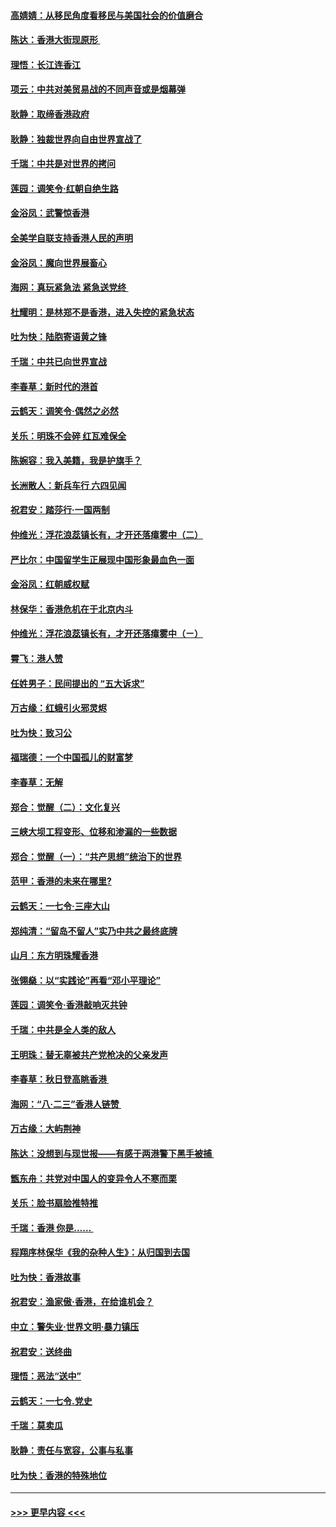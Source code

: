#### [高婧婧：从移民角度看移民与美国社会的价值磨合](../pages/nsc993/n11495757.md?t=09031601) 
#### [陈达：香港大街现原形 ](../pages/nsc993/n11495441.md?t=09031601) 
#### [理悟：长江连香江](../pages/nsc993/n11495377.md?t=09031601) 
#### [项云：中共对美贸易战的不同声音或是烟幕弹](../pages/nsc993/n11494929.md?t=09031601) 
#### [耿静：取缔香港政府](../pages/nsc993/n11494218.md?t=09031601) 
#### [耿静：独裁世界向自由世界宣战了](../pages/nsc993/n11494190.md?t=09031601) 
#### [千瑞：中共是对世界的拷问](../pages/nsc993/n11493021.md?t=09031601) 
#### [莲园：调笑令‧红朝自绝生路](../pages/nsc993/n11493011.md?t=09031601) 
#### [金浴凤：武警惊香港](../pages/nsc993/n11492994.md?t=09031601) 
#### [全美学自联支持香港人民的声明](../pages/nsc993/n11492630.md?t=09031601) 
#### [金浴凤：魔向世界展畜心](../pages/nsc993/n11492599.md?t=09031601) 
#### [海网：真玩紧急法 紧急送党终 ](../pages/nsc993/n11492535.md?t=09031601) 
#### [杜耀明：是林郑不是香港，进入失控的紧急状态](../pages/nsc993/n11491420.md?t=09031601) 
#### [吐为快：陆胞寄语黄之锋](../pages/nsc993/n11491117.md?t=09031601) 
#### [千瑞：中共已向世界宣战](../pages/nsc993/n11490123.md?t=09031601) 
#### [李春草：新时代的港首](../pages/nsc993/n11489864.md?t=09031601) 
#### [云鹤天：调笑令·偶然之必然](../pages/nsc993/n11489701.md?t=09031601) 
#### [关乐：明珠不会碎 红瓦难保全](../pages/nsc993/n11489647.md?t=09031601) 
#### [陈婉容：我入美籍，我是护旗手？](../pages/nsc993/n11487908.md?t=09031601) 
#### [长洲散人：新兵车行 六四见闻](../pages/nsc993/n11487729.md?t=09031601) 
#### [祝君安：踏莎行‧一国两制](../pages/nsc993/n11487699.md?t=09031601) 
#### [仲维光：浮花浪蕊镇长有，才开还落瘴雾中（二）](../pages/nsc993/n11483286.md?t=09031601) 
#### [严比尔：中国留学生正展现中国形象最血色一面](../pages/nsc993/n11485145.md?t=09031601) 
#### [金浴凤：红朝威权赋](../pages/nsc993/n11485191.md?t=09031601) 
#### [林保华：香港危机在于北京内斗](../pages/nsc993/n11484593.md?t=09031601) 
#### [仲维光：浮花浪蕊镇长有，才开还落瘴雾中（ㄧ）](../pages/nsc993/n11483259.md?t=09031601) 
#### [霄飞：港人赞](../pages/nsc993/n11482957.md?t=09031601) 
#### [任姓男子：民间提出的 “五大诉求”](../pages/nsc993/n11482897.md?t=09031601) 
#### [万古缘：红蛾引火邪灵烬](../pages/nsc993/n11482886.md?t=09031601) 
#### [吐为快：致习公](../pages/nsc993/n11482867.md?t=09031601) 
#### [福瑞德：一个中国孤儿的财富梦](../pages/nsc993/n11482817.md?t=09031601) 
#### [李春草：无解](../pages/nsc993/n11482791.md?t=09031601) 
#### [郑合：觉醒（二）：文化复兴](../pages/nsc993/n11478025.md?t=09031601) 
#### [三峡大坝工程变形、位移和渗漏的一些数据](../pages/nsc993/n11478232.md?t=09031601) 
#### [郑合：觉醒（一）：“共产思想”统治下的世界](../pages/nsc993/n11477663.md?t=09031601) 
#### [范甲：香港的未来在哪里?](../pages/nsc993/n11477249.md?t=09031601) 
#### [云鹤天：一七令·三座大山](../pages/nsc993/n11477192.md?t=09031601) 
#### [郑纯清：“留岛不留人”实乃中共之最终底牌](../pages/nsc993/n11476160.md?t=09031601) 
#### [山月：东方明珠耀香港](../pages/nsc993/n11476077.md?t=09031601) 
#### [张翎燊：以“实践论”再看“邓小平理论”](../pages/nsc993/n11475733.md?t=09031601) 
#### [莲园：调笑令‧香港敲响灭共钟](../pages/nsc993/n11475723.md?t=09031601) 
#### [千瑞：中共是全人类的敌人](../pages/nsc993/n11475329.md?t=09031601) 
#### [王明珠：替无辜被共产党枪决的父亲发声](../pages/nsc993/n11474570.md?t=09031601) 
#### [李春草：秋日登高眺香港 ](../pages/nsc993/n11474491.md?t=09031601) 
#### [海网：“八·二三”香港人链赞 ](../pages/nsc993/n11474538.md?t=09031601) 
#### [万古缘：大屿荆神](../pages/nsc993/n11474401.md?t=09031601) 
#### [陈达：没想到与现世报——有感于两港警下黑手被捕 ](../pages/nsc993/n11472557.md?t=09031601) 
#### [甑东舟：共党对中国人的变异令人不寒而栗](../pages/nsc993/n11472496.md?t=09031601) 
#### [关乐：脸书扇脸推特推](../pages/nsc993/n11472488.md?t=09031601) 
#### [千瑞：香港  你是…… ](../pages/nsc993/n11472459.md?t=09031601) 
#### [程翔序林保华《我的杂种人生》：从归国到去国](../pages/nsc993/n11472369.md?t=09031601) 
#### [吐为快：香港故事](../pages/nsc993/n11471931.md?t=09031601) 
#### [祝君安：渔家傲‧香港，在给谁机会？](../pages/nsc993/n11469718.md?t=09031601) 
#### [中立：警失业‧世界文明‧暴力镇压](../pages/nsc993/n11467566.md?t=09031601) 
#### [祝君安：送终曲](../pages/nsc993/n11467546.md?t=09031601) 
#### [理悟：恶法“送中”](../pages/nsc993/n11467290.md?t=09031601) 
#### [云鹤天：一七令.党史](../pages/nsc993/n11464122.md?t=09031601) 
#### [千瑞：莫卖瓜](../pages/nsc993/n11463014.md?t=09031601) 
#### [耿静：责任与宽容，公事与私事](../pages/nsc993/n11462810.md?t=09031601) 
#### [吐为快：香港的特殊地位](../pages/nsc993/n11462562.md?t=09031601) 

----
#### [ >>> 更早内容 <<< ](../indexes/nsc993-earlier.md)

